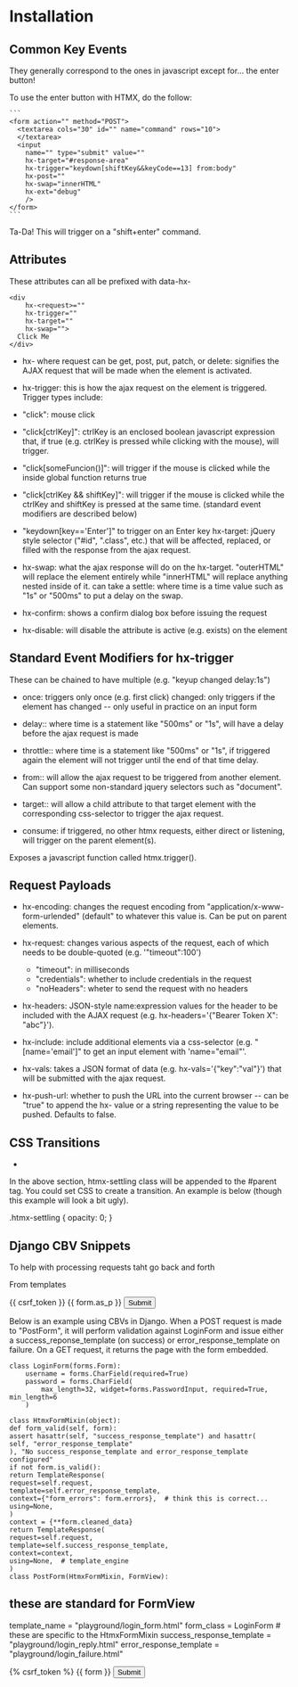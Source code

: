 # Installation

<script src="https://unpkg.com/htmx.org@1.9.2" integrity="sha384-L6OqL9pRWyyFU3+/bjdSri+iIphTN/bvYyM37tICVyOJkWZLpP2vGn6VUEXgzg6h" crossorigin="anonymous"></script>

## Common Key Events

They generally correspond to the ones in javascript except for... the enter button!

To use the enter button with HTMX, do the follow:

    ```
    <form action="" method="POST">
      <textarea cols="30" id="" name="command" rows="10">
      </textarea>
      <input
        name="" type="submit" value=""
        hx-target="#response-area"
        hx-trigger="keydown[shiftKey&&keyCode==13] from:body"
        hx-post=""
        hx-swap="innerHTML"
        hx-ext="debug"
        />
    </form>
    ```
Ta-Da! This will trigger on a "shift+enter" command.

## Attributes

These attributes can all be prefixed with data-hx-<method>

```
<div
    hx-<request>=""
    hx-trigger=""
    hx-target=""
    hx-swap="">
  Click Me
</div>
```

- hx-<request> where request can be get, post, put, patch, or delete: signifies the AJAX request that will be made when the element is activated.

- hx-trigger: this is how the ajax request on the element is triggered. Trigger types include:

- "click": mouse click
- "click[ctrlKey]": ctrlKey is an enclosed boolean javascript expression that, if true (e.g. ctrlKey is pressed while clicking with the mouse), will trigger.
- "click[someFuncion()]": will trigger if the mouse is clicked while the inside global function returns true
- "click[ctrlKey && shiftKey]": will trigger if the mouse is clicked while the ctrlKey and shiftKey is pressed at the same time.
(standard event modifiers are described below)
- "keydown[key=='Enter']" to trigger on an Enter key
hx-target: jQuery style selector ("#id", ".class", etc.) that will be affected, replaced, or filled with the response from the ajax request.

- hx-swap: what the ajax response will do on the hx-target. "outerHTML" will replace the element entirely while "innerHTML" will replace anything nested inside of it. can take a settle:<time> where time is a time value such as "1s" or "500ms" to put a delay on the swap.

- hx-confirm: shows a confirm dialog box before issuing the request

- hx-disable: will disable the attribute is active (e.g. exists) on the element

## Standard Event Modifiers for hx-trigger

These can be chained to have multiple (e.g. "keyup changed delay:1s")

- once: triggers only once (e.g. first click)
changed: only triggers if the element has changed -- only useful in practice on an input form

- delay:<time>: where time is a statement like "500ms" or "1s", will have a delay before the ajax request is made

- throttle:<time>: where time is a statement like "500ms" or "1s", if triggered again the element will not trigger until the end of that time delay.

- from:<css-selector>: will allow the ajax request to be triggered from another element. Can support some non-standard jquery selectors such as "document".

- target:<css-selector>: will allow a child attribute to that target element with the corresponding css-selector to trigger the ajax request.

- consume: if triggered, no other htmx requests, either direct or listening, will trigger on the parent element(s).

Exposes a javascript function called htmx.trigger().

## Request Payloads

- hx-encoding: changes the request encoding from "application/x-www-form-urlended" (default" to whatever this value is. Can be put on parent elements.

- hx-request: changes various aspects of the request, each of which needs to be double-quoted (e.g. '\"timeout\":100')

  * "timeout": in milliseconds
  * "credentials": whether to include credentials in the request
  * "noHeaders": wheter to send the request with no headers

- hx-headers: JSON-style name:expression values for the header to be included with the AJAX request (e.g. hx-headers='{"Bearer Token X": "abc"}').

- hx-include: include additional elements via a css-selector (e.g. "[name='email']" to get an input element with 'name="email"'.

- hx-vals: takes a JSON format of data (e.g. hx-vals='{"key":"val"}') that will be submitted with the ajax request.

- hx-push-url: whether to push the URL into the current browser -- can be "true" to append the hx-<request> value or a string representing the value to be pushed. Defaults to false.

## CSS Transitions

- 
<div id="parent"></div>
In the above section, htmx-settling class will be appended to the #parent tag. You could set CSS to create a transition. An example is below (though this example will look a bit ugly).

.htmx-settling {
  opacity: 0;
}


## Django CBV Snippets
To help with processing requests taht go back and forth

From templates

<form>
  {{ csrf_token }}
  {{ form.as_p }}
  <input type="submit">
</form>

Below is an example using CBVs in Django. When a POST request is made to "PostForm", it will perform validation against LoginForm and issue either a success_reponse_template (on success) or error_response_template on failure. On a GET request, it returns the page with the form embedded.

```
class LoginForm(forms.Form):
    username = forms.CharField(required=True)
    password = forms.CharField(
        max_length=32, widget=forms.PasswordInput, required=True, min_length=6
    )

class HtmxFormMixin(object):
def form_valid(self, form):
assert hasattr(self, "success_response_template") and hasattr(
self, "error_response_template"
), "No success_response_template and error_response_template configured"
if not form.is_valid():
return TemplateResponse(
request=self.request,
template=self.error_response_template,
context={"form_errors": form.errors},  # think this is correct...
using=None,
)
context = {**form.cleaned_data}
return TemplateResponse(
request=self.request,
template=self.success_response_template,
context=context,
using=None,  # template_engine
)
class PostForm(HtmxFormMixin, FormView):
```

## these are standard for FormView

template_name = "playground/login_form.html"
form_class = LoginForm
<span class="hljs-comment"># these are specific to the HtmxFormMixin</span>
<span class="hljs-attr">success_response_template</span> = <span class="hljs-string">"playground/login_reply.html"</span>
<span class="hljs-attr">error_response_template</span> = <span class="hljs-string">"playground/login_failure.html"</span>

<form hx-post="/post_form" hx-swap="outerHTML settle:1s" hx-target="this">
  {% csrf_token %}
  {{ form }}
  <input type="submit" value="Submit"/>
</form>